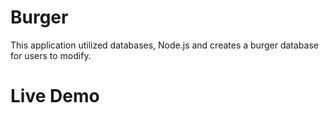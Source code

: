 # Burger

This application utilized databases, Node.js and creates a burger database for users to modify.

# Live Demo

